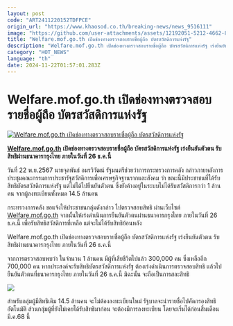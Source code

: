 ```yaml
---
layout: post
code: "ART2411220152TDFPCE"
origin_url: "https://www.khaosod.co.th/breaking-news/news_9516111"
image: "https://github.com/user-attachments/assets/12192051-5212-4662-8ddf-e56d34364bca"
title: "Welfare.mof.go.th เปิดช่องทางตรวจสอบรายชื่อผู้ถือ บัตรสวัสดิการแห่งรัฐ"
description: "Welfare.mof.go.th เปิดช่องทางตรวจสอบรายชื่อผู้ถือ บัตรสวัสดิการแห่งรัฐ เร่งยืนยันตัวตน รับสิทธิผ่านธนาคารกรุงไทย ภายในวันที่ 26 ธ.ค.นี้"
category: "HOT_NEWS"
language: "th"
date: 2024-11-22T01:57:01.283Z
---
```


# Welfare.mof.go.th เปิดช่องทางตรวจสอบรายชื่อผู้ถือ บัตรสวัสดิการแห่งรัฐ

[![Welfare.mof.go.th เปิดช่องทางตรวจสอบรายชื่อผู้ถือ บัตรสวัสดิการแห่งรัฐ](https://www.khaosod.co.th/wpapp/uploads/2024/11/State-welfare-card-check-rights.jpg "Welfare.mof.go.th เปิดช่องทางตรวจสอบรายชื่อผู้ถือ บัตรสวัสดิการแห่งรัฐ")](https://www.khaosod.co.th/wpapp/uploads/2024/11/State-welfare-card-check-rights.jpg)

**[Welfare.mof.go.th](https://welfare.mof.go.th/) เปิดช่องทางตรวจสอบรายชื่อผู้ถือ บัตรสวัสดิการแห่งรัฐ เร่งยืนยันตัวตน รับสิทธิผ่านธนาคารกรุงไทย ภายในวันที่ 26 ธ.ค.นี้**

วันที่ 22 พ.ย.2567 นายจุลพันธ์ อมรวิวัฒน์ รัฐมนตรีช่วยว่าการกระทรวงการคลัง กล่าวภายหลังการประชุมคณะกรรมการประชารัฐสวัสดิการเพื่อเศรษฐกิจฐานรากและสังคม ว่า ขณะนี้มีประชาชนที่ได้รับสิทธิบัตรสวัสดิการแห่งรัฐ แต่ไม่ได้ไปยืนยันตัวตน ซึ่งยังค้างอยู่ในระบบไม่ได้รับสวัสดิการกว่า 1 ล้านคน จากผู้ลงทะเบียนทั้งหมด 14.5 ล้านคน

กระทรวงการคลัง ขอแจ้งให้ประชาชนกลุ่มดังกล่าว ไปตรวจสอบสิทธิ ผ่านเว็บไซต์ [Welfare.mof.go.th](https://welfare.mof.go.th/) จากนั้นให้เร่งดำเนินการยืนยันตัวตนผ่านธนาคารกรุงไทย ภายในวันที่ 26 ธ.ค.นี้ เพื่อรับสิทธิสวัสดิการที่เหลือ แต่จะไม่ได้รับสิทธิย้อนหลัง

Welfare.mof.go.th เปิดช่องทางตรวจสอบรายชื่อผู้ถือ บัตรสวัสดิการแห่งรัฐ เร่งยืนยันตัวตน รับสิทธิผ่านธนาคารกรุงไทย ภายในวันที่ 26 ธ.ค.นี้

จากการตรวจสอบพบว่า ในจำนวน 1 ล้านคน มีผู้ที่เสียชีวิตไปแล้ว 300,000 คน ซึ่งเหลืออีก 700,000 คน หากประสงค์จะรับสิทธิบัตรสวัสดิการแห่งรัฐ ต้องเร่งดำเนินการตรวจสอบสิทธิ แล้วไปยืนยันตัวตนที่ธนาคารกรุงไทย ภายในวันที่ 26 ธ.ค.นี้ มิฉะนั้น จะถือเป็นการสละสิทธิ

[![](https://www.khaosod.co.th/wpapp/uploads/2024/11/22-บัตร2.jpg)](https://www.khaosod.co.th/wpapp/uploads/2024/11/22-บัตร2.jpg)

สำหรับกลุ่มผู้มีสิทธิเดิม 14.5 ล้านคน จะไม่ต้องลงทะเบียนใหม่ รัฐบาลจะนำรายชื่อไปคัดกรองสิทธิอัตโนมัติ ส่วนกลุ่มผู้ที่ยังไม่เคยได้รับสิทธิมาก่อน จะต้องมีการลงทะเบียน โดยจะเริ่มได้ก่อนสิ้นเดือนมี.ค.68 นี้